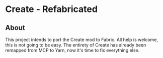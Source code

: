# Create - Refabricated

## About

This project intends to port the Create mod to Fabric. All help is welcome, this is not going to be easy.
The entirety of Create has already been remapped from MCP to Yarn, now it's time to fix everything else. 